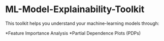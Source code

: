 # ML-Model-Explainability-Toolkit
This toolkit helps you understand your machine-learning models through:  

*Feature Importance Analysis 
*Partial Dependence Plots (PDPs)
